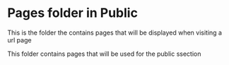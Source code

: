 # Pages folder in Public

This is the folder the contains pages that will be displayed when visiting a url page

This folder contains pages that will be used for the public ssection
